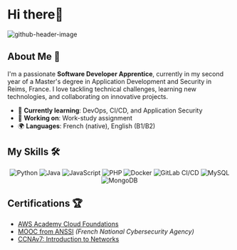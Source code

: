 # Hi there👋

![github-header-image](https://github.com/user-attachments/assets/62979f27-45ef-4be3-a1ca-ec58e522ea04)

## About Me 🚀

I'm a passionate **Software Developer Apprentice**, currently in my second year of a Master's degree in Application Development and Security in Reims, France. I love tackling technical challenges, learning new technologies, and collaborating on innovative projects.

- 🌱 **Currently learning**: DevOps, CI/CD, and Application Security
- 🔭 **Working on**: Work-study assignment
- 🌍 **Languages**: French (native), English (B1/B2)

## My Skills 🛠️

<p align="center">
  <img src="https://img.shields.io/badge/-Python-3776AB?style=for-the-badge&logo=python&logoColor=white" alt="Python"/>
  <img src="https://img.shields.io/badge/-Java-007396?style=for-the-badge&logo=java&logoColor=white" alt="Java"/>
  <img src="https://img.shields.io/badge/-JavaScript-F7DF1E?style=for-the-badge&logo=javascript&logoColor=black" alt="JavaScript"/>
  <img src="https://img.shields.io/badge/-PHP-777BB4?style=for-the-badge&logo=php&logoColor=white" alt="PHP"/>
  <img src="https://img.shields.io/badge/-Docker-2496ED?style=for-the-badge&logo=docker&logoColor=white" alt="Docker"/>
  <img src="https://img.shields.io/badge/-GitLab%20CI%2FCD-FCA121?style=for-the-badge&logo=gitlab&logoColor=white" alt="GitLab CI/CD"/>
  <img src="https://img.shields.io/badge/-MySQL-4479A1?style=for-the-badge&logo=mysql&logoColor=white" alt="MySQL"/>
  <img src="https://img.shields.io/badge/-MongoDB-47A248?style=for-the-badge&logo=mongodb&logoColor=white" alt="MongoDB"/>
</p>

## Certifications 🏆

- [AWS Academy Cloud Foundations](https://www.credly.com/badges/60886628-6753-4995-942d-68943da83e14/public_url)
- [MOOC from ANSSI](https://secnumacademie.gouv.fr/) *(French National Cybersecurity Agency)*
- [CCNAv7: Introduction to Networks](https://www.netacad.com/courses/networking/ccna-introduction-networks)

